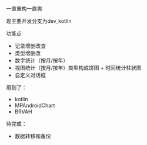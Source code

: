 一直重构一直爽

现主要开发分支为dev_kotlin

功能点
* 记录增删改查
* 类型增删改
* 数字统计（按月/按年）
* 视图统计（按月/按年）类型构成饼图 + 时间统计柱状图
* 自定义对话框

用到了：
* kotlin
* MPAndroidChart
* BRVAH

待完成：
* 数据转移和备份
